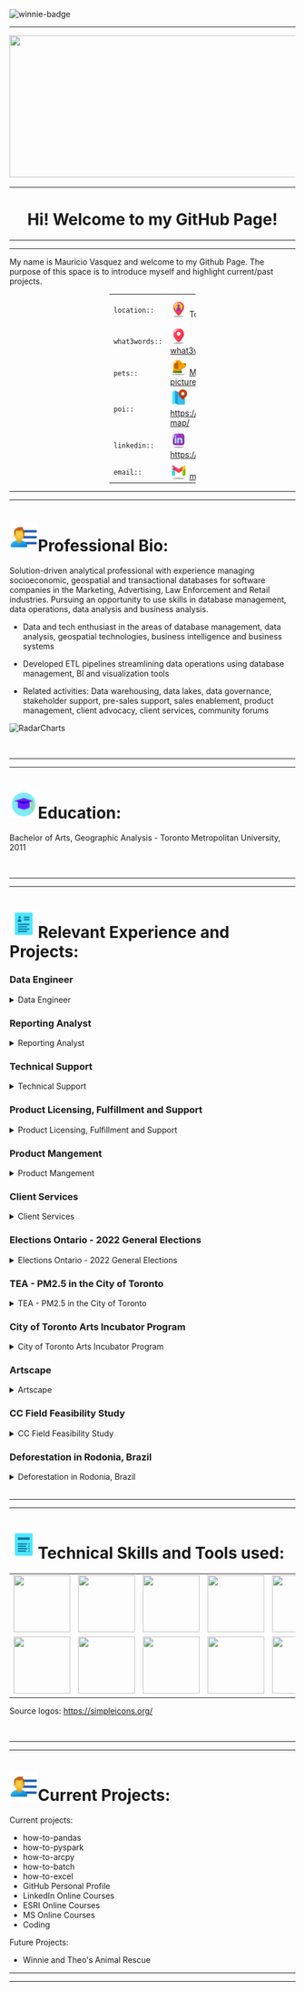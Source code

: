 ![winnie-badge](https://github.com/user-attachments/assets/b6e487c0-8f42-4706-8c58-845223926b94)
<div align="center">
<hr /><img src="https://github.com/user-attachments/assets/dd442b3d-0bb0-4b1a-a399-3e2ca5fefc18" width="950" height="250"/><hr />
</div>
<div align="center">

<h1>Hi! Welcome to my GitHub Page!</h1>

</div>

<hr />
<hr />

My name is Mauricio Vasquez and welcome to my Github Page. The purpose of this space is to introduce myself and highlight current/past projects.

<div align="center">
    
<div style="margin-left: auto;
            margin-right: auto;
            width: 30%">

|  |  |  |  |
|-----|-----|-----|-----|
| `location::` | <div align="left"> <img height="30" width="30" src="https://github.com/maurvasq/maurvasq/blob/main/icons8-svg/icons8-user-location-64.svg" /> Toronto, Ontario. CAN. </div> | `latitude,longitude::` | <div align="left"> <img height="30" width="30" src="https://github.com/maurvasq/maurvasq/blob/main/icons8-svg/icons8-world-map-64.svg" /> [43.6472298100, -79.3924816681](https://www.google.com/maps/place/Toronto,+ON/@43.6581001,-79.3839192,8874m/data=!3m1!1e3!4m6!3m5!1s0x89d4cb90d7c63ba5:0x323555502ab4c477!8m2!3d43.653226!4d-79.3831843!16zL20vMGg3aDY?entry=ttu&g_ep=EgoyMDI0MDkyMy4wIKXMDSoASAFQAw%3D%3D/) </div> |
| `what3words::` |  <div align="left"> <img height="30" width="30" src="https://github.com/maurvasq/maurvasq/blob/main/icons8-svg/icons8-location-64.svg" /> [what3words.com/losses.times.crystals](https://what3words.com/losses.times.crystals) </div> | `timezone ::`| <div align="left"> <img height="30" width="30" src="https://github.com/maurvasq/maurvasq/blob/main/icons8-svg/icons8-clock-64.svg" /> ET/EST </div> |
| `pets::` |  <div align="left"> <img height="30" width="30" src="https://github.com/maurvasq/maurvasq/blob/main/icons8-svg/icons8-dog-64.svg" /> [More pictures](www.soon.com) &nbsp;&nbsp;&nbsp;&nbsp;&nbsp;&nbsp; <img height="30" width="30" src="https://github.com/maurvasq/maurvasq/blob/main/icons8-svg/icons8-cat-64.svg" /> [More pictures](www.soon.com) </div> | `interests::` | <div align="left"> <img height="30" width="30" src="https://github.com/maurvasq/maurvasq/blob/main/icons8-svg/icons8-cycling-64.svg" /> <img height="30" width="30" src="https://github.com/maurvasq/maurvasq/blob/main/icons8-svg/icons8-coding-50.svg" /> <img height="30" width="30" src="https://github.com/maurvasq/maurvasq/blob/main/icons8-svg/icons8-coffee-64.svg" />  <img height="30" width="30" src="https://github.com/maurvasq/maurvasq/blob/main/icons8-svg/icons8-cooking-48.svg" />  <img height="30" width="30" src="https://github.com/maurvasq/maurvasq/blob/main/icons8-svg/icons8-hiking-64.svg" />  <img height="30" width="30"  src="https://github.com/maurvasq/maurvasq/blob/main/icons8-svg/icons8-sushi-64.svg" />  <img height="30" width="30" src="https://github.com/maurvasq/maurvasq/blob/main/icons8-svg/icons8-cookies-64.svg" /> </div> |
| `poi::`              |  <div align="left"> <img height="30" width="30" src="https://github.com/maurvasq/maurvasq/blob/main/icons8-svg/icons8-map-marker-48.svg" /> https://vasquezme.github.io/leaflet-map/ </div> | `poi::` |  <div align="left"> <img height="30" width="30" src="https://github.com/maurvasq/maurvasq/blob/main/icons8-svg/icons8-map-marker-48.svg" /> https://vasquezme.github.io/leaflet-map/  </div> |
| `linkedin::`         |  <div align="left"> <img height="30" width="30" src="https://github.com/maurvasq/maurvasq/blob/main/icons8-svg/icons8-linkedin-64.svg" /> https://www.linkedin.com/in/mevasquez </div> |
| `email::`            |  <div align="left"> <img height="30" width="30" src="https://github.com/maurvasq/maurvasq/blob/main/icons8-svg/icons8-gmail-64.svg" /> m.e.vasquez8@gmail.com </div> | `github::`            |  <div align="left"> <img height="30" width="30" src="https://github.com/maurvasq/maurvasq/blob/main/icons8-svg/icons8-github-64.svg" /> [m.e.vasquez8@gmail.com](https://github.com/vasquezme) </div> |



</div>

</div>

<hr />
<hr />

<body>
    <h1><img height="50" width="50" src="https://github.com/maurvasq/maurvasq/blob/main/icons8-svg/icons8-user-menu-male-48.svg" />Professional Bio:</h1>

</body>

<p>
  Solution-driven analytical professional with experience managing socioeconomic, geospatial and transactional databases for software companies in the Marketing, Advertising, Law Enforcement and Retail industries. Pursuing an opportunity to use skills in database management, data operations, data analysis and business analysis.

- Data and tech enthusiast in the areas of database management, data analysis, geospatial technologies, business intelligence and business systems

- Developed ETL pipelines streamlining data operations using database management, BI and visualization tools

- Related activities: Data warehousing, data lakes, data governance, stakeholder support, pre-sales support, sales enablement, product management, client advocacy, client services, community forums

![RadarCharts](https://github.com/user-attachments/assets/5d98ad05-cbea-4fc8-a240-d55699a2a342)

</p>

<br>

<hr />
<hr />


<body>
    <h1><img height="50" width="50" src="https://github.com/maurvasq/maurvasq/blob/main/icons8-svg/icons8-education-48.svg" />Education:</h1>

</body>

<p>
  Bachelor of Arts, Geographic Analysis - Toronto Metropolitan University, 2011
</p>

<br>

<hr />
<hr />

<body>
    <h1><img height="50" width="50" src="https://github.com/maurvasq/maurvasq/blob/main/icons8-svg/icons8-resume-48.svg" />Relevant Experience and Projects:</h1>

</body>

<p>

### Data Engineer

<details>



<summary>Data Engineer</summary>

  - ETL pipelines from a variety of sources in to SaaS BI platform
  - Database management for sales, transactions and customer records
  - Tools used include: Alteryx, SQL, Power BI, TrailBlazer, Kalibrate Location Intelligence

Database Diagram for Winnie's Hotel and Theo's Resto

![Databasediagrams](https://github.com/user-attachments/assets/4834a7cc-1942-4483-adb4-a1b87d94bf18)

Winnie's Hotel and Theo's Resto Locations with 3 KM Buffer in ArcGIS Pro

![winnietheobuffers](https://github.com/user-attachments/assets/b968f3a5-e9af-453b-9dc6-6be88c9a9e48)

Winnie's Hotel and Theo's Resto Locations - Power BI Dashboard

![winnietheodashboard](https://github.com/user-attachments/assets/a0c9c395-ebec-4976-b962-c906c8a9e29b)


```ruby
   Links/Resources
```

</details>

### Reporting Analyst

<details>

<summary>Reporting Analyst</summary>

  - Created workflow to present Power BI reports
  - Implemented process to capture change requests inpacts on resources and project deliverables
  - Tools Used Include: MS Power Apps, Form, Excel, Power BI

You can add an image or a code block, too.

```ruby
   Links/Resources
```

</details>

### Technical Support

<details>

<summary>Technical Support</summary>

  - Software technical support and product advocate
  - Pre-sales product demos., software training, product webinars, product fulfillment, community forums and sales enablement
  - Tools used include: MS Office, Freshdesk, Zendesk, MS Dynamics and Salesforce

You can add an image or a code block, too.

```ruby
   Links/Resources
```

</details>

### Product Licensing, Fulfillment and Support

<details>

<summary>Product Licensing, Fulfillment and Support</summary>

  - Highlight1
  - Batch Scripting for Data Warehousing
      - Creating file managment process to create data management system
      - CMD line Batch Scripting using XCOPY, MD, MOVE, DEL, REN, TREE and others to manage files and directories across business systems.
      - CMD line used to call on WINZIP, zip and rename files for distribution

You can add an image or a code block, too.

```ruby
   Links/Resources
```

</details>

### Product Mangement

<details>

<summary>Product Mangement</summary>

  - Data production and product bundling for distribtion 
  - Data QA
  - SaaS End-User feature and workflow testing

You can add an image or a code block, too.

```ruby
   Links/Resources
```

</details>

### Client Services

<details>

<summary>Client Services</summary>

  - Client advocacy 
  - CRM reporting
  - Zendesk, Freshdesk and JIRA


You can add an image or a code block, too.

```ruby
   Links/Resources
```

</details>

### Elections Ontario - 2022 General Elections

<details>

<summary>Elections Ontario - 2022 General Elections</summary>

  - Polling Stations 
  - Voter response rates

Elections Ontario - 2022 General Election ArcMap Pro

![2022GeneralElections](https://github.com/user-attachments/assets/23f6b141-d27e-4992-afc2-d0b938d153a7)

```ruby
   Links/Resources
```

</details>

### TEA - PM2.5 in the City of Toronto

<details>

<summary>TEA - PM2.5 in the City of Toronto</summary>

  - TEA Harmful toxins reported to City of Toronto  
  - Highlight2

![TEA1](https://github.com/user-attachments/assets/fa60bb89-c551-46e5-91a8-6ab38d080077)

![TEAPM25](https://github.com/user-attachments/assets/da68e8ac-56ac-45a8-b362-ab3e34df0f58)

![teapm25_2](https://github.com/user-attachments/assets/8c8b27e8-e7ec-4b7f-95f5-e6eb0e3e9119)

You can add an image or a code block, too.
```ruby
   Links/Resources
```
</details>

### City of Toronto Arts Incubator Program

<details>

<summary>City of Toronto Arts Incubator Program</summary>

  - Highlight1
  - Highlight2

You can add an image or a code block, too.

```ruby
   Links/Resources
```
</details>

### Artscape

<details>

<summary>Artscape</summary>

  - Highlight1
  - Highlight2

![Launchpad](https://github.com/user-attachments/assets/98337e9d-7d43-4abf-ae97-cc86cecd4f93)

You can add an image or a code block, too.

```ruby
   Links/Resources
```
</details>

### CC Field Feasibility Study

<details>

<summary>CC Field Feasibility Study</summary>

  - Highlight1
  - Highlight2

You can add an image or a code block, too.

Business Plan Outline

![CC Field Outline](https://github.com/user-attachments/assets/4431d6e5-884c-4b6a-8a09-0957b8fdbd94)

Business Plan Schedule
![CC Schedule](https://github.com/user-attachments/assets/9e338aec-cab3-4589-8876-798e74d0eeb4)

</details>

### Deforestation in Rodonia, Brazil

<details>

<summary>Deforestation in Rodonia, Brazil</summary>

  - Highlight1
  - Highlight2

You can add an image or a code block, too.


</details>

</details>

<br>

</p>

<hr />
<hr />

<body>
    <h1><img height="50" width="50" src="https://github.com/maurvasq/maurvasq/blob/main/icons8-svg/icons8-summary-48.svg" />Technical Skills and Tools used:</h1>

</body>


|  |  |  |  |  |  |
| ------------- | ------------- | ------------- | ------------- | ------------- | ------------- |
| <img height="100" width="100" src="https://cdn.simpleicons.org/alteryx/0078C0" />  | <img height="100" width="100" src="https://cdn.simpleicons.org/arcgis/2C7AC3" /> | <img height="100" width="100" src="https://cdn.simpleicons.org/github/181717" /> | <img height="100" width="100" src="https://cdn.simpleicons.org/googlemaps/4285F4" /> | <img height="100" width="100" src="https://cdn.simpleicons.org/openstreetmap/7EBC6F" /> | <img height="100" width="100" src="https://cdn.simpleicons.org/leaflet/199900" />  
| <img height="100" width="100" src="https://cdn.simpleicons.org/python/3776AB" /> | <img height="100" width="100" src="https://cdn.simpleicons.org/html5/E34F26" />  | <img height="100" width="100" src="https://cdn.simpleicons.org/googleearth/4285F4" /> | <img height="100" width="100" src="https://cdn.simpleicons.org/jira/0052CC" /> | <img height="100" width="100" src="https://cdn.simpleicons.org/confluence/172B4D" /> | <img height="100" width="100" src="https://cdn.simpleicons.org/zendesk/03363D" />

Source logos: https://simpleicons.org/

<br>

<hr />
<hr />

<body>
    <h1><img height="50" width="50" src="https://github.com/maurvasq/maurvasq/blob/main/icons8-svg/icons8-user-menu-male-48.svg" />Current Projects:</h1>

</body>

<p>
Current projects:

- how-to-pandas
- how-to-pyspark
- how-to-arcpy
- how-to-batch
- how-to-excel
- GitHub Personal Profile
- LinkedIn Online Courses
- ESRI Online Courses
- MS Online Courses
- Coding

Future Projects:
- Winnie and Theo's Animal Rescue
</p>


<hr />
<hr />


<!--

<body>
    <summary><h1><img height="50" width="50" src="https://github.com/maurvasq/maurvasq/blob/main/icons8-svg/icons8-user-menu-male-48.svg" />Relevant Experience and Projects:</h1></summary>

</body>



### Data Engineer

<details>

<summary>Data Engineer</summary>

  - ETL pipelines from a variety of sources in to SaaS BI platform
  - Database management for sales, transactions and customer records
  - Tools used include: Alteryx, SQL, Power BI, TrailBlazer, Kalibrate Location Intelligence

Database Diagram for Winnie's Hotel and Theo's Resto

![Databasediagrams](https://github.com/user-attachments/assets/4834a7cc-1942-4483-adb4-a1b87d94bf18)

Winnie's Hotel and Theo's Resto Locations with 3 KM Buffer in ArcGIS Pro

![winnietheobuffers](https://github.com/user-attachments/assets/b968f3a5-e9af-453b-9dc6-6be88c9a9e48)

Winnie's Hotel and Theo's Resto Locations - Power BI Dashboard

![winnietheodashboard](https://github.com/user-attachments/assets/a0c9c395-ebec-4976-b962-c906c8a9e29b)


```ruby
   Links/Resources
```

</details>

### Reporting Analyst

<details>

<summary>Reporting Analyst</summary>

  - Created workflow to present Power BI reports
  - Implemented process to capture change requests inpacts on resources and project deliverables
  - Tools Used Include: MS Power Apps, Form, Excel, Power BI

You can add an image or a code block, too.

```ruby
   Links/Resources
```

</details>

### Technical Support

<details>

<summary>Technical Support</summary>

  - Software technical support and product advocate
  - Pre-sales product demos., software training, product webinars, product fulfillment, community forums and sales enablement
  - Tools used include: MS Office, Freshdesk, Zendesk, MS Dynamics and Salesforce

You can add an image or a code block, too.

```ruby
   Links/Resources
```

</details>

### Product Licensing, Fulfillment and Support

<details>

<summary>Product Licensing, Fulfillment and Support</summary>

  - Highlight1
  - Batch Scripting for Data Warehousing
      - Creating file managment process to create data management system
      - CMD line Batch Scripting using XCOPY, MD, MOVE, DEL, REN, TREE and others to manage files and directories across business systems.
      - CMD line used to call on WINZIP, zip and rename files for distribution

You can add an image or a code block, too.

```ruby
   Links/Resources
```

</details>

### Product Mangement

<details>

<summary>Product Mangement</summary>

  - Data production and product bundling for distribtion 
  - Data QA
  - SaaS End-User feature and workflow testing

You can add an image or a code block, too.

```ruby
   Links/Resources
```

</details>

### Client Services

<details>

<summary>Client Services</summary>

  - Client advocacy 
  - CRM reporting
  - Zendesk, Freshdesk and JIRA


You can add an image or a code block, too.

```ruby
   Links/Resources
```

</details>

### Elections Ontario - 2022 General Elections

<details>

<summary>Elections Ontario - 2022 General Elections</summary>

  - Polling Stations 
  - Voter response rates

Elections Ontario - 2022 General Election ArcMap Pro

![2022GeneralElections](https://github.com/user-attachments/assets/23f6b141-d27e-4992-afc2-d0b938d153a7)

```ruby
   Links/Resources
```

</details>

### TEA - PM2.5 in the City of Toronto

<details>

<summary>TEA - PM2.5 in the City of Toronto</summary>

  - TEA Harmful toxins reported to City of Toronto  
  - Highlight2

![TEA1](https://github.com/user-attachments/assets/fa60bb89-c551-46e5-91a8-6ab38d080077)

![TEAPM25](https://github.com/user-attachments/assets/da68e8ac-56ac-45a8-b362-ab3e34df0f58)

![teapm25_2](https://github.com/user-attachments/assets/8c8b27e8-e7ec-4b7f-95f5-e6eb0e3e9119)

You can add an image or a code block, too.
```ruby
   Links/Resources
```
</details>

### City of Toronto Arts Incubator Program

<details>

<summary>City of Toronto Arts Incubator Program</summary>

  - Highlight1
  - Highlight2

You can add an image or a code block, too.

```ruby
   Links/Resources
```
</details>

### Artscape

<details>

<summary>Artscape</summary>

  - Highlight1
  - Highlight2

![Launchpad](https://github.com/user-attachments/assets/98337e9d-7d43-4abf-ae97-cc86cecd4f93)

You can add an image or a code block, too.

```ruby
   Links/Resources
```
</details>

### CC Field Feasibility Study

<details>

<summary>CC Field Feasibility Study</summary>

  - Highlight1
  - Highlight2

You can add an image or a code block, too.

Business Plan Outline

![CC Field Outline](https://github.com/user-attachments/assets/4431d6e5-884c-4b6a-8a09-0957b8fdbd94)

Business Plan Schedule
![CC Schedule](https://github.com/user-attachments/assets/9e338aec-cab3-4589-8876-798e74d0eeb4)

</details>

### Deforestation in Rodonia, Brazil

<details>

<summary>Deforestation in Rodonia, Brazil</summary>

  - Highlight1
  - Highlight2

You can add an image or a code block, too.


</details>



<br>




<!--

<p>

| <img height="50" width="50" src="https://github.com/maurvasq/maurvasq/blob/main/icons8-svg/icons8-company-48.svg" /> Kalibrate Technologies - eSite Analytics | <img height="50" width="50" src="https://github.com/maurvasq/maurvasq/blob/main/icons8-svg/icons8-summary-48.svg" /> DATA ENGINEER | Remote |
| ------------- | ------------- | ------------- |

<p>
<p>

| <img height="50" width="50" src="https://github.com/maurvasq/maurvasq/blob/main/icons8-svg/icons8-company-48.svg" /> Williams Engineering Canada - Flow Consulting | <img height="50" width="50" src="https://github.com/maurvasq/maurvasq/blob/main/icons8-svg/icons8-summary-48.svg" /> BUSINESS INTELLIGENCE ANALYST - REPORTING SPECIALIST | Toronto, Hybrid |
| ------------- | ------------- | ------------- |

<p>
<p>

| <img height="50" width="50" src="https://github.com/maurvasq/maurvasq/blob/main/icons8-svg/icons8-company-48.svg" /> Uncharted Software - GeoTime | <img height="50" width="50" src="https://github.com/maurvasq/maurvasq/blob/main/icons8-svg/icons8-summary-48.svg" /> TECHNICAL SUPPORT SPECIALIST | Toronto, Hybrid |
| ------------- | ------------- | ------------- |

<p>
<p>

| <img height="50" width="50" src="https://github.com/maurvasq/maurvasq/blob/main/icons8-svg/icons8-company-48.svg" /> Environics Analytics | <img height="50" width="50" src="https://github.com/maurvasq/maurvasq/blob/main/icons8-svg/icons8-summary-48.svg" /> TECHNICAL FULFILLMENT AND CLIENT SERVICES MANAGER | Toronto |
| ------------- | ------------- | ------------- |

<p>

Environics Analytics


## **Tools, Resources and Coding**
<hr />
<br>

| Tools etc.|  |  |  |
| --- | --- | --- | --- | 
| Alteryx | GIS | ![MicrosoftSQLServer](https://img.shields.io/badge/Microsoft%20SQL%20Server-CC2927?style=for-the-badge&logo=microsoft%20sql%20server&logoColor=white) | ![Microsoft Excel](https://img.shields.io/badge/Microsoft_Excel-217346?style=for-the-badge&logo=microsoft-excel&logoColor=white) 
| ![Power Bi](https://img.shields.io/badge/power_bi-F2C811?style=for-the-badge&logo=powerbi&logoColor=black) |![Microsoft Office](https://img.shields.io/badge/Microsoft_Office-D83B01?style=for-the-badge&logo=microsoft-office&logoColor=white) | ![Microsoft](https://img.shields.io/badge/Microsoft-0078D4?style=for-the-badge&logo=microsoft&logoColor=white) | ![Confluence](https://img.shields.io/badge/confluence-%23172BF4.svg?style=for-the-badge&logo=confluence&logoColor=white)
|![Prezi](https://img.shields.io/badge/Prezi-%23000000.svg?style=for-the-badge&logo=Prezi&logoColor=white) | ![Windows](https://img.shields.io/badge/Windows-0078D6?style=for-the-badge&logo=windows&logoColor=white) | ![Jira](https://img.shields.io/badge/jira-%230A0FFF.svg?style=for-the-badge&logo=jira&logoColor=white) | ![Notepad++](https://img.shields.io/badge/Notepad++-90E59A.svg?style=for-the-badge&logo=notepad%2b%2b&logoColor=black) 
| ![Slack](https://img.shields.io/badge/Slack-4A154B?style=for-the-badge&logo=slack&logoColor=white) | ![Inkscape](https://img.shields.io/badge/Inkscape-e0e0e0?style=for-the-badge&logo=inkscape&logoColor=080A13) | ![WordPress](https://img.shields.io/badge/WordPress-%23117AC9.svg?style=for-the-badge&logo=WordPress&logoColor=white)| ![PythonAnywhere](https://img.shields.io/badge/pythonanywhere-%232F9FD7.svg?style=for-the-badge&logo=pythonanywhere&logoColor=151515) | 
![Google Chrome](https://img.shields.io/badge/Google%20Chrome-4285F4?style=for-the-badge&logo=GoogleChrome&logoColor=white) | ![Google Drive](https://img.shields.io/badge/Google%20Drive-4285F4?style=for-the-badge&logo=googledrive&logoColor=white) | ![Google Cloud](https://img.shields.io/badge/GoogleCloud-%234285F4.svg?style=for-the-badge&logo=google-cloud&logoColor=white) | ![Azure](https://img.shields.io/badge/azure-%230072C6.svg?style=for-the-badge&logo=microsoftazure&logoColor=white) |
![OneDrive](https://img.shields.io/badge/OneDrive-white?style=for-the-badge&logo=Microsoft%20OneDrive&logoColor=0078D4)

<br>

Resources:
<hr />

![Stack Overflow](https://img.shields.io/badge/-Stackoverflow-FE7A16?style=for-the-badge&logo=stack-overflow&logoColor=white)
![GeeksForGeeks](https://img.shields.io/badge/GeeksforGeeks-gray?style=for-the-badge&logo=geeksforgeeks&logoColor=35914c)

<br>

<hr />

| Coding etc.|  |  |  |
| --- | --- | --- | --- |
| T-SQL | ![Python](https://img.shields.io/badge/python-3670A0?style=for-the-badge&logo=python&logoColor=ffdd54) | ![Visual Studio Code](https://img.shields.io/badge/Visual%20Studio%20Code-0078d7.svg?style=for-the-badge&logo=visual-studio-code&logoColor=white) |![HTML5](https://img.shields.io/badge/html5-%23E34F26.svg?style=for-the-badge&logo=html5&logoColor=white) | 
![Markdown](https://img.shields.io/badge/markdown-%23000000.svg?style=for-the-badge&logo=markdown&logoColor=white) | ![Matplotlib](https://img.shields.io/badge/Matplotlib-%23ffffff.svg?style=for-the-badge&logo=Matplotlib&logoColor=black) | ![NumPy](https://img.shields.io/badge/numpy-%23013243.svg?style=for-the-badge&logo=numpy&logoColor=white) | ![Pandas](https://img.shields.io/badge/pandas-%23150458.svg?style=for-the-badge&logo=pandas&logoColor=white) | ![Plotly](https://img.shields.io/badge/Plotly-%233F4F75.svg?style=for-the-badge&logo=plotly&logoColor=white) | 

<br>

<hr />

| Fun| Links |
| --- | --- |
| T-SQL | [Awesome Maps](https://github.com/simsieg/awesome-maps) |

<br>

## Links
<hr />

- Markdown
- MarkdownGuide
- Chartmaker Directory
- GeeksforGeeks
- Spark Apache
- Github How to Get Started
- Gethub Public API
- Marketing APIs [Marketing API](https://blog.hubspot.com/website/free-open-apis?hubs_content=blog.hubspot.com%2Fwebsite%2Fapi-calls&hubs_content-cta=free%20and%20open%20API)
- https://github.com/RandomFractals/geo-data-viewer#configuration
- https://www.imperva.com/learn/data-security/data-lineage/#:~:text=Data%20Lineage%20for%20Data%20Processing%2C%20Ingestion%2C%20and%20Querying,-When%20building%20a&text=You%20need%20to%20keep%20track%20of%20tables%2C%20views%2C%20columns%2C,be%20used%20for%20lineage%20analysis
- (https://docs.kepler.gl/) | (https://docs.kepler.gl/)
- (https://www.thestar.com/entertainment/visual-arts/an-inside-look-at-the-escalating-crisis-in-toronto-arts-we-have-to-come-together/article_a328aaf8-f5aa-11ee-aad3-33ecca95b947.html?utm_medium=social&utm_source=email&utm_campaign=user-share)
- (https://blog.hubspot.com/website/free-open-apis?hubs_content=blog.hubspot.com%2Fwebsite%2Fapi-calls&hubs_content-cta=free%20and%20open%20API)
- (https://www.keybr.com/)
- (https://www.tutorialspoint.com/index.htm)
- https://handsondataviz.org/

<br>
-->
<!--
## **Mapping4Fun**

**maurvasq/maurvasq** is a ✨ _special_ ✨ repository because its `README.md` (this file) appears on your GitHub profile.

Here are some ideas to get you started:

- 🔭 I’m currently working on ...
- 🌱 I’m currently learning ...
- 👯 I’m looking to collaborate on ...
- 🤔 I’m looking for help with ...
- 💬 Ask me about ...
- 📫 How to reach me: ...
- 😄 Pronouns: ...
- ⚡ Fun fact: ...
-->
